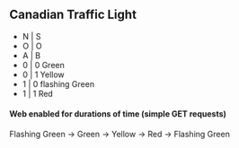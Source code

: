 ## Canadian Traffic Light

  - N | S
  - O | O
  - A | B
  - 0 | 0       Green
  - 0 | 1       Yellow
  - 1 | 0       flashing Green
  - 1 | 1       Red

#### Web enabled for durations of time (simple GET requests)
Flashing Green -> Green -> Yellow -> Red -> Flashing Green
